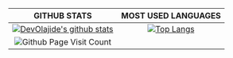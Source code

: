 |GITHUB STATS|MOST USED LANGUAGES|
|:---:|:---:|
|[![DevOlajide's github stats](https://github-readme-stats.vercel.app/api?username=ezzeldinadel&count_private=true&show_icons=true&theme=tokyonight)](https://github.com/anuraghazra/github-readme-stats)|[![Top Langs](https://github-readme-stats.vercel.app/api/top-langs/?username=ezzeldinadel&hide=Rich%20Text%20Format,html,css&langs_count=10&layout=compact&theme=tokyonight)](https://github.com/anuraghazra/github-readme-stats)|
|![Github Page Visit Count](https://komarev.com/ghpvc/?username=ezzeldinadel)||

